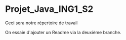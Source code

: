 # Projet_Java_ING1_S2
Ceci sera notre répertoire de travail

On essaie d'ajouter un Readme via la deuxième branche.
